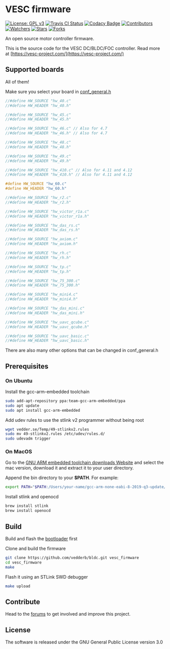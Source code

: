 # VESC firmware

[![License: GPL v3](https://img.shields.io/badge/License-GPLv3-blue.svg)](https://www.gnu.org/licenses/gpl-3.0)
[![Travis CI Status](https://travis-ci.com/vedderb/bldc.svg?branch=master)](https://travis-ci.com/vedderb/bldc)
[![Codacy Badge](https://api.codacy.com/project/badge/Grade/75e90ffbd46841a3a7be2a9f7a94c242)](https://www.codacy.com/app/vedderb/bldc?utm_source=github.com&amp;utm_medium=referral&amp;utm_content=vedderb/bldc&amp;utm_campaign=Badge_Grade)
[![Contributors](https://img.shields.io/github/contributors/vedderb/bldc.svg)](https://github.com/vedderb/bldc/graphs/contributors)
[![Watchers](https://img.shields.io/github/watchers/vedderb/bldc.svg)](https://github.com/vedderb/bldc/watchers)
[![Stars](https://img.shields.io/github/stars/vedderb/bldc.svg)](https://github.com/vedderb/bldc/stargazers)
[![Forks](https://img.shields.io/github/forks/vedderb/bldc.svg)](https://github.com/vedderb/bldc/network/members)

An open source motor controller firmware.

This is the source code for the VESC DC/BLDC/FOC controller. Read more at
[https://vesc-project.com/](https://vesc-project.com/)

## Supported boards

All  of them!

Make sure you select your board in [conf_general.h](conf_general.h)


```c
//#define HW_SOURCE "hw_40.c"
//#define HW_HEADER "hw_40.h"

//#define HW_SOURCE "hw_45.c"
//#define HW_HEADER "hw_45.h"

//#define HW_SOURCE "hw_46.c" // Also for 4.7
//#define HW_HEADER "hw_46.h" // Also for 4.7

//#define HW_SOURCE "hw_48.c"
//#define HW_HEADER "hw_48.h"

//#define HW_SOURCE "hw_49.c"
//#define HW_HEADER "hw_49.h"

//#define HW_SOURCE "hw_410.c" // Also for 4.11 and 4.12
//#define HW_HEADER "hw_410.h" // Also for 4.11 and 4.12

#define HW_SOURCE "hw_60.c"
#define HW_HEADER "hw_60.h"

//#define HW_SOURCE "hw_r2.c"
//#define HW_HEADER "hw_r2.h"

//#define HW_SOURCE "hw_victor_r1a.c"
//#define HW_HEADER "hw_victor_r1a.h"

//#define HW_SOURCE "hw_das_rs.c"
//#define HW_HEADER "hw_das_rs.h"

//#define HW_SOURCE "hw_axiom.c"
//#define HW_HEADER "hw_axiom.h"

//#define HW_SOURCE "hw_rh.c"
//#define HW_HEADER "hw_rh.h"

//#define HW_SOURCE "hw_tp.c"
//#define HW_HEADER "hw_tp.h"

//#define HW_SOURCE "hw_75_300.c"
//#define HW_HEADER "hw_75_300.h"

//#define HW_SOURCE "hw_mini4.c"
//#define HW_HEADER "hw_mini4.h"

//#define HW_SOURCE "hw_das_mini.c"
//#define HW_HEADER "hw_das_mini.h"

//#define HW_SOURCE "hw_uavc_qcube.c"
//#define HW_HEADER "hw_uavc_qcube.h"

//#define HW_SOURCE "hw_uavc_basic.c"
//#define HW_HEADER "hw_uavc_basic.h"
```
There are also many other options that can be changed in conf_general.h


## Prerequisites

### On Ubuntu

Install the gcc-arm-embedded toolchain


```bash
sudo add-apt-repository ppa:team-gcc-arm-embedded/ppa
sudo apt update
sudo apt install gcc-arm-embedded
```

Add udev rules to use the stlink v2 programmer without being root


```bash
wget vedder.se/Temp/49-stlinkv2.rules
sudo mv 49-stlinkv2.rules /etc/udev/rules.d/
sudo udevadm trigger
```

### On MacOS

Go to the [GNU ARM embedded toolchain downloads Website](https://developer.arm.com/tools-and-software/open-source-software/developer-tools/gnu-toolchain/gnu-rm/downloads) and select the mac version, download it and extract it to your user directory.

Append the bin directory to your **$PATH**. For example:


```bash
export PATH="$PATH:/Users/your-name/gcc-arm-none-eabi-8-2019-q3-update/bin/"
```

Install stlink and openocd


```bash
brew install stlink
brew install openocd
```

## Build

Build and flash the [bootloader](https://github.com/vedderb/bldc-bootloader) first

Clone and build the firmware

```bash
git clone https://github.com/vedderb/bldc.git vesc_firmware
cd vesc_firmware
make
```

Flash it using an STLink SWD debugger

```bash
make upload
```

## Contribute

Head to the [forums](https://vesc-project.com/forum) to get involved and improve this project.


## License

The software is released under the GNU General Public License version 3.0

